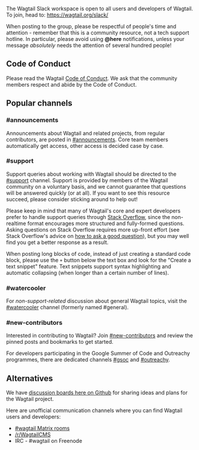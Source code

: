 The Wagtail Slack workspace is open to all users and developers of Wagtail. To join, head to: https://wagtail.org/slack/ 

When posting to the group, please be respectful of people's time and attention - remember that this is a community resource, not a tech support hotline. In particular, please avoid using **@here** notifications, unless your message _absolutely_ needs the attention of several hundred people!

## Code of Conduct

Please read the Wagtail [Code of Conduct](https://github.com/wagtail/wagtail/blob/main/CODE_OF_CONDUCT.md). We ask that the community members respect and abide by the Code of Conduct.

## Popular channels

### #announcements

Announcements about Wagtail and related projects, from regular contributors, are posted in [#announcements](https://wagtailcms.slack.com/archives/C0K2WLTRS). Core team members automatically get access, other access is decided case by case.

### #support

Support queries about working with Wagtail should be directed to the [#support](https://wagtailcms.slack.com/archives/C81FGJR2S) channel. Support is provided by members of the Wagtail community on a voluntary basis, and we cannot guarantee that questions will be answered quickly (or at all). If you want to see this resource succeed, please consider sticking around to help out!

Please keep in mind that many of Wagtail's core and expert developers prefer to handle support queries through [Stack Overflow](https://stackoverflow.com/questions/tagged/wagtail), since the non-realtime format encourages more structured and fully-formed questions. Asking questions on Stack Overflow requires more up-front effort (see Stack Overflow's advice on [how to ask a good question](https://stackoverflow.com/help/how-to-ask)), but you may well find you get a better response as a result.

When posting long blocks of code, instead of just creating a standard code block, please use the `+` button below the text box and look for the "Create a text snippet" feature. Text snippets support syntax highlighting and automatic collapsing (when longer than a certain number of lines).

### #watercooler

For _non-support-related_ discussion about general Wagtail topics, visit the [#watercooler](https://wagtailcms.slack.com/archives/C014L7KJH3N) channel (formerly named #general).

### #new-contributors

Interested in contributing to Wagtail? Join [#new-contributors](https://wagtailcms.slack.com/archives/C03QEP69VEK) and review the pinned posts and bookmarks to get started.

For developers participating in the Google Summer of Code and Outreachy programmes, there are dedicated channels [#gsoc](https://wagtailcms.slack.com/archives/CTL4SFX29) and [#outreachy](https://wagtailcms.slack.com/archives/C0449AL2XD1).

## Alternatives

We have [discussion boards here on Github](https://github.com/wagtail/wagtail/discussions) for sharing ideas and plans for the Wagtail project.

Here are unofficial communication channels where you can find Wagtail users and developers:

- [#wagtail Matrix rooms](https://riot.im/app/#/room/#wagtail:matrix.org)
- [/r/WagtailCMS](https://www.reddit.com/r/WagtailCMS/)
- IRC - #wagtail on Freenode